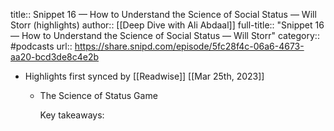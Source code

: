 title:: Snippet 16 —  How to Understand the Science of Social Status —  Will Storr (highlights)
author:: [[Deep Dive with Ali Abdaal]]
full-title:: "Snippet 16 —  How to Understand the Science of Social Status —  Will Storr"
category:: #podcasts
url:: https://share.snipd.com/episode/5fc28f4c-06a6-4673-aa20-bcd3de8c4e2b

- Highlights first synced by [[Readwise]] [[Mar 25th, 2023]]
	- The Science of Status Game
	  
	  Key takeaways: